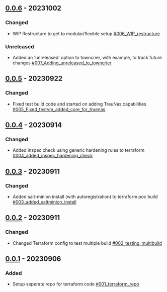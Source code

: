## [0.0.6](https://github.com/Vlot-Ltd/homelab) - 20231002


### Changed

- WIP Restructure to get to modular/flexible setup [#006_WIP_restructure](https://github.com/Vlot-Ltd/homelab/issues/006_WIP_restructure)


### Unreleased

- Added an 'unreleased' option to towncrier, with example, to track future changes [#007_Adding_unreleased_to_towncrier](https://github.com/Vlot-Ltd/homelab/issues/007_Adding_unreleased_to_towncrier)


## [0.0.5](https://github.com/Vlot-Ltd/homelab) - 20230922


### Changed

- Fixed test build code and started on adding TreuNas capabilities [#005_Fixed_testvm_added_core_for_truenas](https://github.com/Vlot-Ltd/homelab/issues/005_Fixed_testvm_added_core_for_truenas)


## [0.0.4](https://github.com/Vlot-Ltd/homelab) - 20230914


### Changed

- Added inspec check using generic hardening rules to terraform [#004_added_inspec_hardening_check](https://github.com/Vlot-Ltd/homelab/issues/004_added_inspec_hardening_check)


## [0.0.3](https://github.com/Vlot-Ltd/homelab) - 20230911


### Changed

- Added salt-minion install (with autoregistration) to terraform poc build [#003_added_saltminion_install](https://github.com/Vlot-Ltd/homelab/issues/003_added_saltminion_install)


## [0.0.2](https://github.com/Vlot-Ltd/homelab) - 20230911


### Changed

- Changed Terraform config to test multiple build [#002_testing_multibuild](https://github.com/Vlot-Ltd/homelab/issues/002_testing_multibuild)


## [0.0.1](https://github.com/Vlot-Ltd/homelab) - 20230906


### Added

- Setup seperate repo for terraform code [#001_terraform_repo](https://github.com/Vlot-Ltd/homelab/issues/001_terraform_repo)
